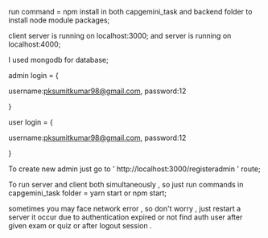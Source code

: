 run command =  npm install in both capgemini_task and backend folder to install node module packages;


client server is running on localhost:3000;
and server is running on localhost:4000;


I used mongodb for database;

admin login = {

username:pksumitkumar98@gmail.com,
password:12


}

user login = {


username:pksumitkumar98@gmail.com,
password:12

}



To create new admin  just go to ' http://localhost:3000/registeradmin ' route;


To run server and client both simultaneously , so just run commands in capgemini_task folder =  yarn start or npm start;


sometimes  you may face network  error , so don't  worry , just restart a server it occur due  to authentication expired or not find auth user after given exam or quiz or after logout session .











